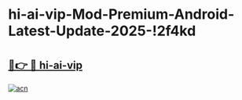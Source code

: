 # hi-ai-vip-Mod-Premium-Android-Latest-Update-2025-!2f4kd

# <h2><a href="https://4y5323.esa.edu.pl?title=hi-ai-vip&ref=2f4kd">🔗👉 🔴 hi-ai-vip</a></h2>

[![acn](https://github.com/user-attachments/assets/0f9c940e-d8b0-45ae-aac7-cd30a18b3e1c)](https://4y5323.esa.edu.pl?title=hi-ai-vip&ref=2f4kd)

